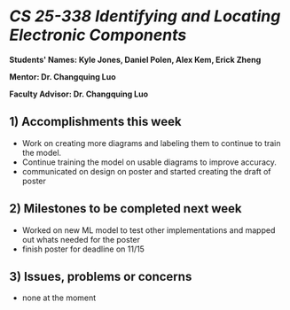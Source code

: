 # *CS 25-338 Identifying and Locating Electronic Components*

**Students' Names: Kyle Jones, Daniel Polen, Alex Kem, Erick Zheng**

**Mentor: Dr. Changquing Luo**

**Faculty Advisor: Dr. Changquing Luo**

## 1) Accomplishments this week ##
   - Work on creating more diagrams and labeling them to continue to train the model.
   - Continue training the model on usable diagrams to improve accuracy.
   - communicated on design on poster and started creating the draft of poster

## 2) Milestones to be completed next week ## 
   - Worked on new ML model to test other implementations and mapped out whats needed for the poster
   - finish poster for deadline on 11/15

## 3) Issues, problems or concerns ##
   - none at the moment
